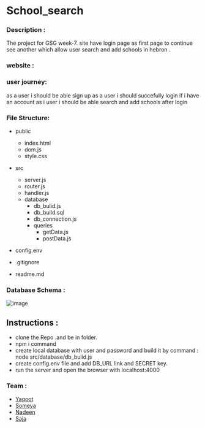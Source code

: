 # School_search

### Description :
  The project for GSG week-7.
  site have login page as first page to continue see another which allow user search and add schools in hebron .

### website :

### user journey:
  as a user i should be able sign up
  as a user i should succefully login if i have an account
  as i user i should be able search and add schools after login
  
### File Structure:
- public 
  - index.html
  - dom.js
  - style.css
   
- src
  - server.js
  - router.js
  - handler.js
  - database
    - db_bulid.js
    - db_build.sql
    - db_connection.js
    - queries
      - getData.js
      - postData.js
  
- config.env
- .gitignore
- readme.md
  

### Database Schema :
  ![image](https://user-images.githubusercontent.com/27896127/62107828-2585ec00-b2b1-11e9-8de5-57de0d747fe6.png)

## Instructions :
  - clone the Repo .and be in folder.
  - npm i command
  - create local database with user and password and build it by command : node src/database/db_bulid.js
  - create config.env file and add DB_URL link and SECRET key.
  - run the server and open the browser with localhost:4000


### Team :
- [Yaqoot](https://github.com/yaqootturman)
- [Someya](https://github.com/someyaaltous)
- [Nadeen](https://github.com/Nadeen123)
- [Saja](https://github.com/SajaLahaleeh)
  
  

